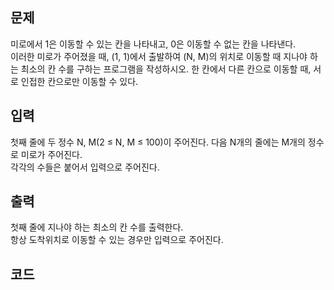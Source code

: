 ## 문제  
미로에서 1은 이동할 수 있는 칸을 나타내고, 0은 이동할 수 없는 칸을 나타낸다.  
이러한 미로가 주어졌을 때, (1, 1)에서 출발하여 (N, M)의 위치로 이동할 때 지나야 하는 최소의 칸 수를 구하는 프로그램을 작성하시오. 한 칸에서 다른 칸으로 이동할 때, 서로 인접한 칸으로만 이동할 수 있다.

## 입력  
첫째 줄에 두 정수 N, M(2 ≤ N, M ≤ 100)이 주어진다. 다음 N개의 줄에는 M개의 정수로 미로가 주어진다.  
각각의 수들은 붙어서 입력으로 주어진다.

## 출력  
첫째 줄에 지나야 하는 최소의 칸 수를 출력한다.  
항상 도착위치로 이동할 수 있는 경우만 입력으로 주어진다.  

## 코드  
```
```
